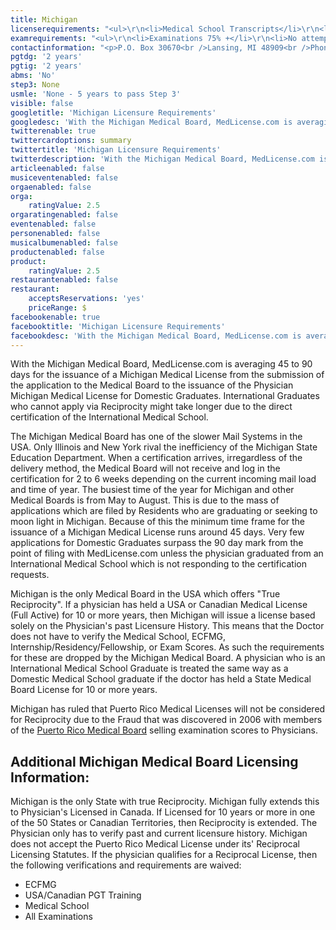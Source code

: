 ```yaml
---
title: Michigan
licenserequirements: "<ul>\r\n<li>Medical School Transcripts</li>\r\n<li>Medical School Form</li>\r\n<li>All State Medical Licenses</li>\r\n<li>All Internships/Residency/Fellowships</li>\r\n<li>ECFMG CVS Report</li>\r\n<li>Fifth Pathway and ECFMG Exam Chart (if 5th Pathway)</li>\r\n<li>All State and National Exams (USMLE/FLEX/NBOME/NBME)</li>\r\n<li>Fingerprint Cards/FBI Clearance</li>\r\n</ul>"
examrequirements: "<ul>\r\n<li>Examinations 75% +</li>\r\n<li>No attempt limits for the USMLE</li>\r\n<li>No year limit- USMLE</li>\r\n<li>Step 3 has to be passed within 5 years of first attempt</li>\r\n<li>2 years PGY for USA Grads</li>\r\n<li>2 years PGY for International Grads</li>\r\n<li>NO 10 year rule - SPEX NOT required</li>\r\n<li>State Exam Accepted if Pre-1975</li>\r\n</ul>"
contactinformation: "<p>P.O. Box 30670<br />Lansing, MI 48909<br />Phone: (517) 335-0918<br />Fax: (517) 241-9416</p>\r\n<p><a href=\"https://www.michigan.gov/lara/0,4601,7-154-72600_72603---,00.html\">www.michigan.gov/healthlicense</a></p>"
pgtdg: '2 years'
pgtig: '2 years'
abms: 'No'
step3: None
usmle: 'None - 5 years to pass Step 3'
visible: false
googletitle: 'Michigan Licensure Requirements'
googledesc: 'With the Michigan Medical Board, MedLicense.com is averaging 45-90 days for the issuance of a Michigan Medical License from the submission of the application to the issuance of the Physician Michigan Medical License for Domestic Graduates. Michigan is the only Medical Board in the USA which offers "True Reciprocity".'
twitterenable: true
twittercardoptions: summary
twittertitle: 'Michigan Licensure Requirements'
twitterdescription: 'With the Michigan Medical Board, MedLicense.com is averaging 45-90 days for the issuance of a Michigan Medical License from the submission of the application to the issuance of the Physician Michigan Medical License for Domestic Graduates. Michigan is the only Medical Board in the USA which offers "True Reciprocity".'
articleenabled: false
musiceventenabled: false
orgaenabled: false
orga:
    ratingValue: 2.5
orgaratingenabled: false
eventenabled: false
personenabled: false
musicalbumenabled: false
productenabled: false
product:
    ratingValue: 2.5
restaurantenabled: false
restaurant:
    acceptsReservations: 'yes'
    priceRange: $
facebookenable: true
facebooktitle: 'Michigan Licensure Requirements'
facebookdesc: 'With the Michigan Medical Board, MedLicense.com is averaging 45-90 days for the issuance of a Michigan Medical License from the submission of the application to the issuance of the Physician Michigan Medical License for Domestic Graduates. Michigan is the only Medical Board in the USA which offers "True Reciprocity".'
---
```


<p>With the Michigan Medical Board, MedLicense.com is averaging 45 to 90 days for the issuance of a Michigan Medical License from the submission of the application to the Medical Board to the issuance of the Physician Michigan Medical License for Domestic Graduates. International Graduates who cannot apply via Reciprocity might take longer due to the direct certification of the International Medical School.</p>
<p>The Michigan Medical Board has one of the slower Mail Systems in the USA. Only Illinois and New York rival the inefficiency of the Michigan State Education Department. When a certification arrives, irregardless of the delivery method, the Medical Board will not receive and log in the certification for 2 to 6 weeks depending on the current incoming mail load and time of year. The busiest time of the year for Michigan and other Medical Boards is from May to August. This is due to the mass of applications which are filed by Residents who are graduating or seeking to moon light in Michigan. Because of this the minimum time frame for the issuance of a Michigan Medical License runs around 45 days. Very few applications for Domestic Graduates surpass the 90 day mark from the point of filing with MedLicense.com unless the physician graduated from an International Medical School which is not responding to the certification requests.</p>
<p>Michigan is the only Medical Board in the USA which offers "True Reciprocity". If a physician has held a USA or Canadian Medical License (Full Active) for 10 or more years, then Michigan will issue a license based solely on the Physician's past Licensure History. This means that the Doctor does not have to verify the Medical School, ECFMG, Internship/Residency/Fellowship, or Exam Scores. As such the requirements for these are dropped by the Michigan Medical Board. A physician who is an International Medical School Graduate is treated the same way as a Domestic Medical School graduate if the doctor has held a State Medical Board License for 10 or more years.</p>
<p>Michigan has ruled that Puerto Rico Medical Licenses will not be considered for Reciprocity due to the Fraud that was discovered in 2006 with members of the <a href="../../../../../licensure-information/state-licensure-requirements/puerto-rico">Puerto Rico Medical Board</a> selling examination scores to Physicians.</p>
<h2 id="mcetoc_1cdqhofqn0">Additional Michigan Medical Board Licensing Information:</h2>
<p>Michigan is the only State with true Reciprocity. Michigan fully extends this to Physician's Licensed in Canada. If Licensed for 10 years or more in one of the 50 States or Canadian Territories, then Reciprocity is extended. The Physician only has to verify past and current licensure history. Michigan does not accept the Puerto Rico Medical License under its' Reciprocal Licensing Statutes. If the physician qualifies for a Reciprocal License, then the following verifications and requirements are waived:</p>
<ul>
<li>ECFMG</li>
<li>USA/Canadian PGT Training</li>
<li>Medical School</li>
<li>All Examinations</li>
</ul>